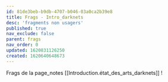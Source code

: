 ```yaml
---
id: 81de3beb-b9db-4707-b046-03a0ca2b39e8
title: Frags - Intro_darknets
desc: 'fragments non usagers'
published: true
nav_exclude: false
parent: frags
nav_order: 0
updated: 1620831126250
created: 1620640648673
---
```


Frags de la page_notes [[Introduction.état_des_arts_darknets]] !